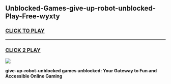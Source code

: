 
## Unblocked-Games-give-up-robot-unblocked-Play-Free-wyxty
<h3>
<a href="https://premium76.site?title=give-up-robot-unblocked&ref=18A1">CLICK TO PLAY</a></h3>
<hr>

<h3>
<a href="https://premium76.site?title=give-up-robot-unblocked&ref=18A1">CLICK 2 PLAY</a>
  
</h3>

<a href="https://premium76.site?title=give-up-robot-unblocked&ref=18A1"><img src="https://clearcache.store/games.png"></a>


**give-up-robot-unblocked games unblocked: Your Gateway to Fun and Accessible Online Gaming**
